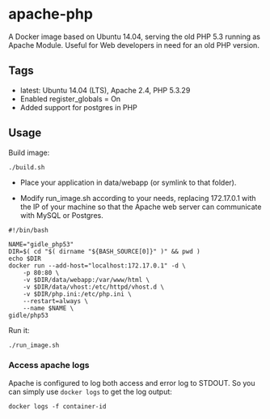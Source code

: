 apache-php
===================================

A Docker image based on Ubuntu 14.04, serving the old PHP 5.3 running as Apache Module. Useful for Web developers in need for an old PHP version.

Tags
-----

* latest: Ubuntu 14.04 (LTS), Apache 2.4, PHP 5.3.29
* Enabled register_globals = On
* Added support for postgres in PHP

Usage
------

Build image:
```
./build.sh
```
* Place your application in data/webapp (or symlink to that folder).

* Modify run_image.sh according to your needs, replacing 172.17.0.1 with the IP of your machine so that the Apache web server can communicate with MySQL or Postgres.

```
#!/bin/bash

NAME="gidle_php53"
DIR=$( cd "$( dirname "${BASH_SOURCE[0]}" )" && pwd )
echo $DIR
docker run --add-host="localhost:172.17.0.1" -d \
    -p 80:80 \
    -v $DIR/data/webapp:/var/www/html \
    -v $DIR/data/vhost:/etc/httpd/vhost.d \
    -v $DIR/php.ini:/etc/php.ini \
    --restart=always \
    --name $NAME \
gidle/php53
```

Run it:
```
./run_image.sh 
```

### Access apache logs

Apache is configured to log both access and error log to STDOUT. So you can simply use `docker logs` to get the log output:

`docker logs -f container-id`
